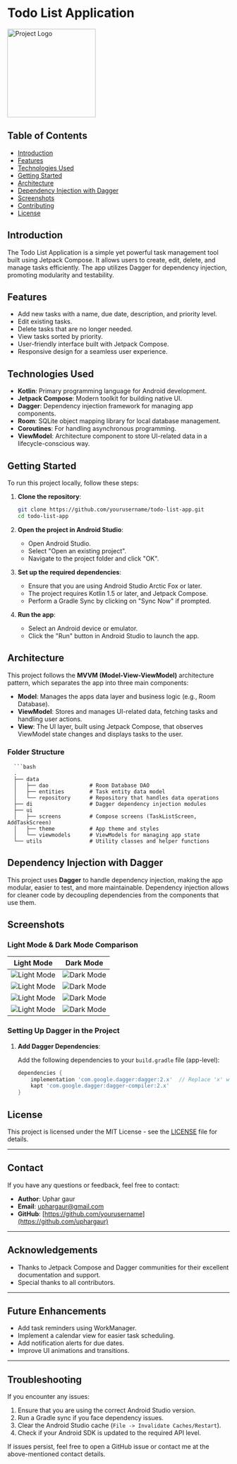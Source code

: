 # Todo List Application

<img src="https://github.com/user-attachments/assets/2ed2161e-a578-48c4-9ffe-4d480c7add9b" alt="Project Logo" width="200" />

## Table of Contents

- [Introduction](#introduction)
- [Features](#features)
- [Technologies Used](#technologies-used)
- [Getting Started](#getting-started)
- [Architecture](#architecture)
- [Dependency Injection with Dagger](#dependency-injection-with-dagger)
- [Screenshots](#screenshots)
- [Contributing](#contributing)
- [License](#license)

## Introduction

The Todo List Application is a simple yet powerful task management tool built using Jetpack Compose. It allows users to create, edit, delete, and manage tasks efficiently. The app utilizes Dagger for dependency injection, promoting modularity and testability.

## Features

- Add new tasks with a name, due date, description, and priority level.
- Edit existing tasks.
- Delete tasks that are no longer needed.
- View tasks sorted by priority.
- User-friendly interface built with Jetpack Compose.
- Responsive design for a seamless user experience.

## Technologies Used

- **Kotlin**: Primary programming language for Android development.
- **Jetpack Compose**: Modern toolkit for building native UI.
- **Dagger**: Dependency injection framework for managing app components.
- **Room**: SQLite object mapping library for local database management.
- **Coroutines**: For handling asynchronous programming.
- **ViewModel**: Architecture component to store UI-related data in a lifecycle-conscious way.

## Getting Started

To run this project locally, follow these steps:

1. **Clone the repository**:

   ```bash
   git clone https://github.com/yourusername/todo-list-app.git
   cd todo-list-app


2. **Open the project in Android Studio**:

   - Open Android Studio.
   - Select "Open an existing project".
   - Navigate to the project folder and click "OK".

3. **Set up the required dependencies**:

   - Ensure that you are using Android Studio Arctic Fox or later.
   - The project requires Kotlin 1.5 or later, and Jetpack Compose.
   - Perform a Gradle Sync by clicking on "Sync Now" if prompted.

4. **Run the app**:

   - Select an Android device or emulator.
   - Click the "Run" button in Android Studio to launch the app.

## Architecture

This project follows the **MVVM (Model-View-ViewModel)** architecture pattern, which separates the app into three main components:

- **Model**: Manages the apps data layer and business logic (e.g., Room Database).
- **ViewModel**: Stores and manages UI-related data, fetching tasks and handling user actions.
- **View**: The UI layer, built using Jetpack Compose, that observes ViewModel state changes and displays tasks to the user.

### Folder Structure

      ```bash
      .
      ├── data
      │   ├── dao             # Room Database DAO
      │   ├── entities        # Task entity data model
      │   └── repository      # Repository that handles data operations
      ├── di                  # Dagger dependency injection modules
      ├── ui
      │   ├── screens         # Compose screens (TaskListScreen, AddTaskScreen)
      │   ├── theme           # App theme and styles
      │   └── viewmodels      # ViewModels for managing app state
      └── utils               # Utility classes and helper functions



## Dependency Injection with Dagger

This project uses **Dagger** to handle dependency injection, making the app modular, easier to test, and more maintainable. Dependency injection allows for cleaner code by decoupling dependencies from the components that use them.

## Screenshots

### Light Mode & Dark Mode Comparison

| Light Mode | Dark Mode |
|------------|-----------|
| ![Light Mode](https://github.com/user-attachments/assets/cfb02d34-562f-484d-b44a-6d7e3b4fea1a) | ![Dark Mode](https://github.com/user-attachments/assets/eedd0d4b-9a3c-4143-8c72-0ddbd2371eac) |
| ![Light Mode](https://github.com/user-attachments/assets/a6efc01c-e2e5-440b-8231-a46361d0e32f) | ![Dark Mode](https://github.com/user-attachments/assets/a3ecd7b5-9e65-4444-8eb2-ef968cd3ffda) |
| ![Light Mode](https://github.com/user-attachments/assets/cc56caf8-32da-414e-aaf5-162d741e3167) | ![Dark Mode](https://github.com/user-attachments/assets/9bf64d43-1edd-4860-bc5b-93bc8ba509f2) |
| ![Light Mode](https://github.com/user-attachments/assets/ecba7af0-05e9-47c1-beea-561655142e7e) | ![Dark Mode](https://github.com/user-attachments/assets/28da8373-559c-4fd5-a187-c10f0e04b64e) |







### Setting Up Dagger in the Project

1. **Add Dagger Dependencies**:

   Add the following dependencies to your `build.gradle` file (app-level):

   ```gradle
   dependencies {
       implementation 'com.google.dagger:dagger:2.x'  // Replace 'x' with the latest version
       kapt 'com.google.dagger:dagger-compiler:2.x'
   }

## License

This project is licensed under the MIT License - see the [LICENSE](LICENSE) file for details.

---

## Contact

If you have any questions or feedback, feel free to contact:

- **Author**: Uphar gaur
- **Email**: uphargaur@gmail.com 
- **GitHub**: [https://github.com/yourusername](https://github.com/uphargaur)

---

## Acknowledgements

- Thanks to Jetpack Compose and Dagger communities for their excellent documentation and support.
- Special thanks to all contributors.

---

## Future Enhancements

- Add task reminders using WorkManager.
- Implement a calendar view for easier task scheduling.
- Add notification alerts for due dates.
- Improve UI animations and transitions.

---

## Troubleshooting

If you encounter any issues:

1. Ensure that you are using the correct Android Studio version.
2. Run a Gradle sync if you face dependency issues.
3. Clear the Android Studio cache (`File -> Invalidate Caches/Restart`).
4. Check if your Android SDK is updated to the required API level.

If issues persist, feel free to open a GitHub issue or contact me at the above-mentioned contact details.
